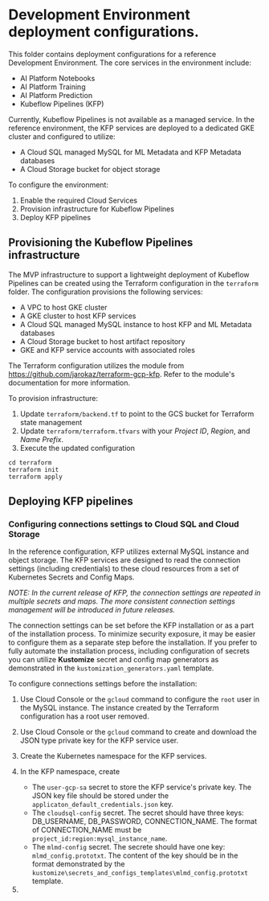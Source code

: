 # Development Environment deployment configurations.

This folder contains deployment configurations for a reference Development Environment. The core services in the environment include:
- AI Platform Notebooks
- AI Platform Training
- AI Platform Prediction
- Kubeflow Pipelines (KFP)

Currently, Kubeflow Pipelines is not available as a managed service. In the reference environment, the KFP services are deployed to a dedicated GKE cluster and configured to utilize:
- A Cloud SQL managed MySQL for ML Metadata and KFP Metadata databases
- A Cloud Storage bucket for object storage

To configure the environment:
1. Enable the required Cloud Services
1. Provision infrastructure for Kubeflow Pipelines
1. Deploy KFP pipelines 

## Provisioning the Kubeflow Pipelines infrastructure

The MVP infrastructure to support a lightweight deployment of Kubeflow Pipelines can be created using the Terraform configuration in the `terraform` folder. The configuration provisions the following services:
- A VPC to host GKE cluster
- A GKE cluster to host KFP services
- A Cloud SQL managed MySQL instance to host KFP and ML Metadata databases
- A Cloud Storage bucket to host artifact repository
- GKE and KFP service accounts with associated roles

The Terraform configuration utilizes the module from
https://github.com/jarokaz/terraform-gcp-kfp.
Refer to the module's documentation for more information.

To provision infrastructure:

1. Update `terraform/backend.tf` to point to the GCS bucket for Terraform state management
2. Update `terraform/terraform.tfvars` with your *Project ID*, *Region*, and *Name Prefix*. 
3. Execute the updated configuration
```
cd terraform
terraform init
terraform apply
```


## Deploying KFP pipelines

### Configuring connections settings to Cloud SQL and Cloud Storage

In the reference configuration, KFP utilizes external MySQL instance and object storage. The KFP services are designed to read the connection settings (including credentials) to these cloud resources from a set of Kubernetes Secrets and Config Maps. 

*NOTE: In the current release of KFP, the connection settings are repeated in multiple secrets and maps. The more consistent connection settings management will be introduced in future releases.*

The connection settings can be set before the KFP installation or as a part of the installation process. To minimize security exposure, it may be easier to configure them as a separate step before the installation. If you prefer to fully automate the installation process, including configuration of secrets you can utilize **Kustomize** secret and config map generators as demonstrated in the `kustomization_generators.yaml` template.

To configure connections settings before the installation:

1. Use Cloud Console or the `gcloud` command to configure the `root` user in the MySQL instance. The instance created by the Terraform configuration has a root user removed.
1. Use Cloud Console or the `gcloud` command to create and download the JSON type private key for the KFP service user.
1. Create the Kubernetes namespace for the KFP services.
1. In the KFP namespace, create 
   - The `user-gcp-sa` secret to store the KFP service's private key. The JSON key file should be stored under the `applicaton_default_credentials.json` key.
   - The `cloudsql-config` secret. The secret should have three keys: DB_USERNAME, DB_PASSWORD, CONNECTION_NAME. The format of CONNECTION_NAME must be `project_id:region:mysql_instance_name`.
   - The `mlmd-config` secret. The secrete should have one key: `mlmd_config.prototxt`. The content of the key should be in the format demonstrated by the `kustomize\secrets_and_configs_templates\mlmd_config.prototxt` template.
  
1. 

